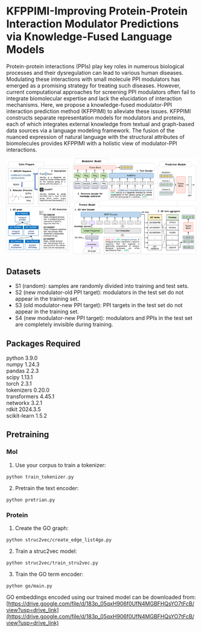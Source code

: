 # KFPPIMI-Improving Protein-Protein Interaction Modulator Predictions via Knowledge-Fused Language Models
Protein-protein interactions (PPIs) play key roles in numerous biological processes and their dysregulation can lead to various human diseases. Modulating these interactions with small molecule PPI modulators has emerged as a promising strategy for treating such diseases. However, current computational approaches for screening PPI modulators often fail to integrate biomolecular expertise and lack the elucidation of interaction mechanisms.
Here, we propose a knowledge-fused modulator-PPI interaction prediction method (KFPPIMI) to alleviate these issues. KFPPIMI constructs separate representation models for modulators and proteins, each of which integrates external knowledge from textual and graph-based data sources via a language modeling framework. The fusion of the nuanced expression of natural language with the structural attributes of biomolecules provides KFPPIMI with a holistic view of modulator-PPI interactions.

![image](https://github.com/1zzt/KFPPIMI/raw/main/Overview.png)

##  Datasets
 - S1 (random): samples are randomly divided into training and test sets.
 - S2 (new modulator-old PPI target): modulators in the test set do not appear in the training set.
 - S3 (old modulator-new PPI target): PPI targets in the test set do not appear in the training set.
 - S4 (new modulator-new PPI target): modulators and PPIs in the test set are completely invisible during training.

## Packages Required
python 3.9.0  
numpy 1.24.3  
pandas 2.2.3  
scipy 1.13.1  
torch 2.3.1  
tokenizers 0.20.0  
transformers 4.45.1  
networkx 3.2.1  
rdkit 2024.3.5  
scikit-learn 1.5.2

## Pretraining
### Mol
1. Use your corpus to train a tokenizer: 
```
python train_tokenizer.py
```
2. Pretrain the text encoder:
```
python pretrian.py
```
### Protein
1. Create the GO graph: 
```
python struc2vec/create_edge_list4go.py
```
2. Train a struc2vec model:
```
python struc2vec/train_stru2vec.py
```
3. Train the GO term encoder:
```
python go/main.py
```
GO embeddings encoded using our trained model can be downloaded from:
[https://drive.google.com/file/d/183p_05qxH906f0UfN4MGBFHQsYO7tFcB/view?usp=drive_link](https://drive.google.com/file/d/183p_05qxH906f0UfN4MGBFHQsYO7tFcB/view?usp=drive_link)
